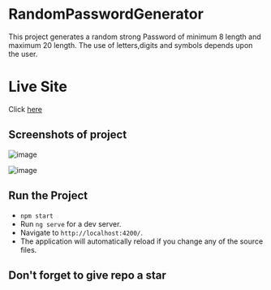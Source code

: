 # RandomPasswordGenerator

This project generates a random strong Password of minimum 8 length and maximum 20 length.
The use of letters,digits and symbols depends upon the user.

# Live Site

Click [here](https://grraghav120.github.io/Random-Password-Generator/)

## Screenshots of project
![image](https://user-images.githubusercontent.com/96789493/232272329-8c0b54eb-eb97-4f25-bd1d-368911d9a68b.png)

![image](https://user-images.githubusercontent.com/96789493/232272340-ce686d3e-6ae5-46b5-96ee-de563431e426.png)


## Run the Project

- `npm start`
- Run `ng serve` for a dev server.
- Navigate to `http://localhost:4200/`.
- The application will automatically reload if you change any of the source files.

## Don't forget to give repo a star

